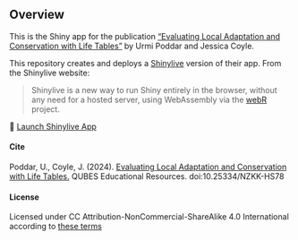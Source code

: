 

## Overview

This is the Shiny app for the publication [“Evaluating Local Adaptation
and Conservation with Life Tables”](https://doi.org/10.25334/NZKK-HS78)
by Urmi Poddar and Jessica Coyle.

This repository creates and deploys a
[Shinylive](https://posit-dev.github.io/r-shinylive/) version of their
app. From the Shinylive website:

> Shinylive is a new way to run Shiny entirely in the browser, without
> any need for a hosted server, using WebAssembly via the
> [webR](https://docs.r-wasm.org/webr/latest/) project.

🚀 [Launch Shinylive App](https://mdlama.github.io/poddar-coyle-app/)

#### Cite

Poddar, U., Coyle, J. (2024). [Evaluating Local Adaptation and
Conservation with Life Tables.](https://doi.org/10.25334/NZKK-HS78)
QUBES Educational Resources. doi:10.25334/NZKK-HS78

#### License

Licensed under CC Attribution-NonCommercial-ShareAlike 4.0 International
according to [these
terms](https://qubeshub.org/publications/4896/license/1)
